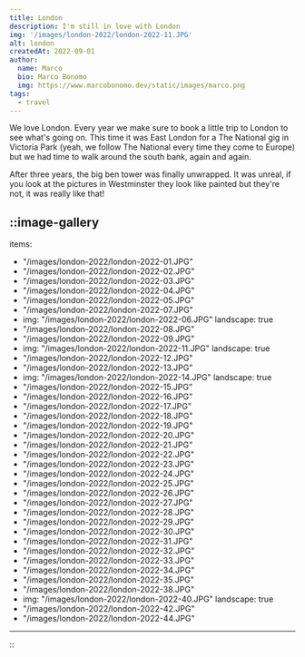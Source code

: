 ```yaml
---
title: London
description: I'm still in love with London
img: '/images/london-2022/london-2022-11.JPG'
alt: london
createdAt: 2022-09-01
author:
  name: Marco
  bio: Marco Bonomo
  img: https://www.marcobonomo.dev/static/images/marco.png
tags:
  - travel
---
```


We love London. Every year we make sure to book a little trip to London to see what's going on. This time it was East London for a The National gig in Victoria Park (yeah, we follow The National every time they come to Europe) but we had time to walk around the south bank, again and again.  



After three years, the big ben tower was finally unwrapped. It was unreal, if you look at the pictures in Westminster they look like painted but they're not, it was really like that!  


::image-gallery
---
items: 
- "/images/london-2022/london-2022-01.JPG"
- "/images/london-2022/london-2022-02.JPG"
- "/images/london-2022/london-2022-03.JPG"
- "/images/london-2022/london-2022-04.JPG"
- "/images/london-2022/london-2022-05.JPG"
- "/images/london-2022/london-2022-07.JPG"
- img: "/images/london-2022/london-2022-06.JPG"
  landscape: true
- "/images/london-2022/london-2022-08.JPG"
- "/images/london-2022/london-2022-09.JPG"
- img: "/images/london-2022/london-2022-11.JPG"
  landscape: true
- "/images/london-2022/london-2022-12.JPG"
- "/images/london-2022/london-2022-13.JPG"
- img: "/images/london-2022/london-2022-14.JPG"
  landscape: true
- "/images/london-2022/london-2022-15.JPG"
- "/images/london-2022/london-2022-16.JPG"
- "/images/london-2022/london-2022-17.JPG"
- "/images/london-2022/london-2022-18.JPG"
- "/images/london-2022/london-2022-19.JPG"
- "/images/london-2022/london-2022-20.JPG"
- "/images/london-2022/london-2022-21.JPG"
- "/images/london-2022/london-2022-22.JPG"
- "/images/london-2022/london-2022-23.JPG"
- "/images/london-2022/london-2022-24.JPG"
- "/images/london-2022/london-2022-25.JPG"
- "/images/london-2022/london-2022-26.JPG"
- "/images/london-2022/london-2022-27.JPG"
- "/images/london-2022/london-2022-28.JPG"
- "/images/london-2022/london-2022-29.JPG"
- "/images/london-2022/london-2022-30.JPG"
- "/images/london-2022/london-2022-31.JPG"
- "/images/london-2022/london-2022-32.JPG"
- "/images/london-2022/london-2022-33.JPG"
- "/images/london-2022/london-2022-34.JPG"
- "/images/london-2022/london-2022-35.JPG"
- "/images/london-2022/london-2022-38.JPG"
- img: "/images/london-2022/london-2022-40.JPG"
  landscape: true
- "/images/london-2022/london-2022-42.JPG"
- "/images/london-2022/london-2022-44.JPG"

---
::
